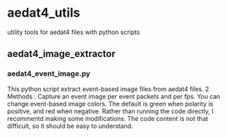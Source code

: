 # aedat4_utils
utility tools for aedat4 files with python scripts

## aedat4_image_extractor
### aedat4_event_image.py
This python script extract event-based image files from aedat4 files.
2 Methods : Capture an event image per event packets and per fps.
You can change event-based image colors. The default is green when polarity is positive, and red when negative.
Rather than running the code directly, I recommentd making some modifications. The code content is not that difficult, so it should be easy to understand.

